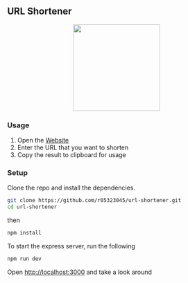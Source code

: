 
## URL Shortener
<div align="center">
  <img style="width: 200px" src="https://www.flaticon.com/svg/static/icons/svg/791/791757.svg">
</div>

### Usage
1. Open the [Website](https://shorten-the-url.herokuapp.com/)
2. Enter the URL that you want to shorten
3. Copy the result to clipboard for usage
### Setup

Clone the repo and install the dependencies.

```bash
git clone https://github.com/r05323045/url-shortener.git
cd url-shortener
```
then
```bash
npm install
```

To start the express server, run the following

```bash
npm run dev
```

Open [http://localhost:3000](http://localhost:3000) and take a look around
